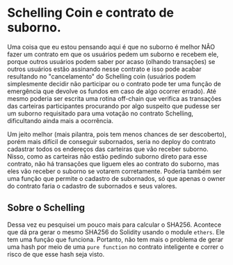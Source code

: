 # Schelling Coin e contrato de suborno.

Uma coisa que eu estou pensando aqui é que no suborno é melhor NÂO fazer um contrato em que os usuários pedem um suborno e recebem ele, porque outros usuários podem saber por acaso (olhando transações) se outros usuários estão assinando nesse contrato e isso pode acabar resultando no "cancelamento" do Schelling coin (usuários podem simplesmente decidir não participar ou o contrato pode ter uma função de emergência que devolve os fundos em caso de algo ocorrer errado). Até mesmo poderia ser escrita uma rotina off-chain que verifica as transações das carteiras participantes procurando por algo suspeito que pudesse ser um suborno requisitado para uma votação no contrato Schelling, dificultando ainda mais a ocorrência.

Um jeito melhor (mais pilantra, pois tem menos chances de ser descoberto), porém mais difícil de conseguir subornados, seria no deploy do contrato cadastrar todos os endereços das carteiras que vão receber suborno. Nisso, como as carteiras não estão pedindo suborno direto para esse contrato, não há transações que liguem eles ao contrato do suborno, mas eles vão receber o suborno se votarem corretamente. Poderia também ser uma função que permite o cadastro de subornados, só que apenas o owner do contrato faria o cadastro de subornados e seus valores.

## Sobre o Schelling

Dessa vez eu pesquisei um pouco mais para calcular o SHA256. Acontece que dá pra gerar o mesmo SHA256 do Solidity
usando o module `ethers`. Ele tem uma função que funciona. Portanto, não tem mais o problema de gerar uma hash por meio de uma `pure function` no contrato inteligente e correr o risco de que esse hash seja visto.

